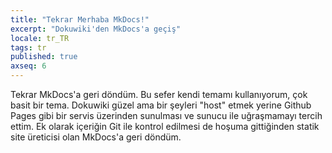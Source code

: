 ```yaml
---
title: "Tekrar Merhaba MkDocs!"
excerpt: "Dokuwiki'den MkDocs'a geçiş"
locale: tr_TR
tags: tr
published: true
axseq: 6
---
```


Tekrar MkDocs'a geri döndüm. Bu sefer kendi temamı kullanıyorum, çok basit bir
tema. Dokuwiki güzel ama bir şeyleri "host" etmek yerine Github Pages gibi bir
servis üzerinden sunulması ve sunucu ile uğraşmamayı tercih ettim. Ek olarak
içeriğin Git ile kontrol edilmesi de hoşuma gittiğinden statik site üreticisi
olan MkDocs'a geri döndüm.
